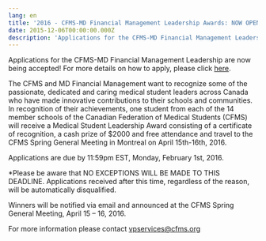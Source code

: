 ```yaml
---
lang: en
title: '2016 - CFMS-MD Financial Management Leadership Awards: NOW OPEN! (DUE February 1st)'
date: 2015-12-06T00:00:00.000Z
description: 'Applications for the CFMS-MD Financial Management Leadership are now being accepted!'
---
```



Applications for the CFMS-MD Financial Management Leadership are now being accepted! For more details on how to apply, please click [here](http://www.cfms.org/index.php/cfms-items/cfms-news/1464-2016-cfms-md-scholarships-instructions.html).

The CFMS and MD Financial Management want to recognize some of the passionate, dedicated and caring medical student leaders across Canada who have made innovative contributions to their schools and communities. In recognition of their achievements, one student from each of the 14 member schools of the Canadian Federation of Medical Students (CFMS) will receive a Medical Student Leadership Award consisting of a certificate of recognition, a cash prize of $2000 and free attendance and travel to the CFMS Spring General Meeting in Montreal on April 15th-16th, 2016.

Applications are due by 11:59pm EST, Monday, February 1st, 2016.

\*Please be aware that NO EXCEPTIONS WILL BE MADE TO THIS DEADLINE. Applications received after this time, regardless of the reason, will be automatically disqualified.

Winners will be notified via email and announced at the CFMS Spring General Meeting, April 15 – 16, 2016.

For more information please contact [vpservices@cfms.org](&#109;&#097;&#105;&#108;&#116;&#111;:&#032;&#118;&#112;&#115;&#101;&#114;&#118;&#105;&#099;&#101;&#115;&#064;&#099;&#102;&#109;&#115;&#046;&#111;&#114;&#103;)